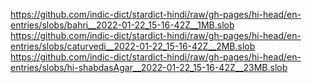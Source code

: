 https://github.com/indic-dict/stardict-hindi/raw/gh-pages/hi-head/en-entries/slobs/bahri__2022-01-22_15-16-42Z__1MB.slob  
https://github.com/indic-dict/stardict-hindi/raw/gh-pages/hi-head/en-entries/slobs/caturvedi__2022-01-22_15-16-42Z__2MB.slob  
https://github.com/indic-dict/stardict-hindi/raw/gh-pages/hi-head/en-entries/slobs/hi-shabdasAgar__2022-01-22_15-16-42Z__23MB.slob  
